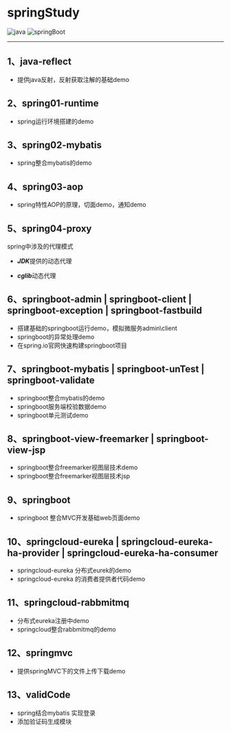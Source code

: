 # springStudy

![java](https://img.shields.io/badge/JAVA-1.8+-green.svg)  ![springBoot](https://img.shields.io/badge/springboot-green.svg)

---

## 1、java-reflect

* 提供java反射，反射获取注解的基础demo

## 2、spring01-runtime

* spring运行环境搭建的demo

## 3、spring02-mybatis

* spring整合mybatis的demo

## 4、spring03-aop

* spring特性AOP的原理，切面demo，通知demo

## 5、spring04-proxy

spring中涉及的代理模式

* ***JDK***提供的动态代理

* ***cglib***动态代理

## 6、springboot-admin | springboot-client | springboot-exception | springboot-fastbuild

* 搭建基础的springboot运行demo，模拟微服务admin\client
* springboot的异常处理demo
* 在spring.io官网快速构建springboot项目

## 7、springboot-mybatis | springboot-unTest | springboot-validate

* springboot整合mybatis的demo
* springboot服务端校验数据demo
* springboot单元测试demo

## 8、springboot-view-freemarker | springboot-view-jsp

* springboot整合freemarker视图层技术demo
* springboot整合freemarker视图层技术jsp

## 9、springboot

* springboot 整合MVC开发基础web页面demo

## 10、springcloud-eureka  | springcloud-eureka-ha-provider | springcloud-eureka-ha-consumer

* springcloud-eureka 分布式eurek的demo
* springcloud-eureka 的消费者提供者代码demo

## 11、springcloud-rabbmitmq

* 分布式eureka注册中demo
* springcloud整合rabbmitmq的demo

## 12、springmvc

* 提供springMVC下的文件上传下载demo

## 13、validCode

* spring结合mybatis 实现登录
* 添加验证码生成模块